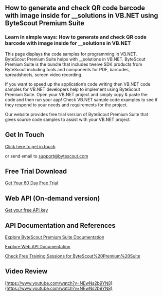 ## How to generate and check QR code barcode with image inside for __solutions in VB.NET using ByteScout Premium Suite

### Learn in simple ways: How to generate and check QR code barcode with image inside for __solutions in VB.NET

This page displays the code samples for programming in VB.NET. ByteScout Premium Suite helps with __solutions in VB.NET. ByteScout Premium Suite is the bundle that includes twelve SDK products from ByteScout including tools and components for PDF, barcodes, spreadsheets, screen video recording.

If you want to speed up the application’s code writing then VB.NET code samples for VB.NET developers help to implement using ByteScout Premium Suite. Open your VB.NET project and simply copy & paste the code and then run your app! Check VB.NET sample code examples to see if they respond to your needs and requirements for the project.

Our website provides free trial version of ByteScout Premium Suite that gives source code samples to assist with your VB.NET project.

## Get In Touch

[Click here to get in touch](https://bytescout.zendesk.com/hc/en-us/requests/new?subject=ByteScout%20Premium%20Suite%20Question)

or send email to [support@bytescout.com](mailto:support@bytescout.com?subject=ByteScout%20Premium%20Suite%20Question) 

## Free Trial Download

[Get Your 60 Day Free Trial](https://bytescout.com/download/web-installer?utm_source=github-readme)

## Web API (On-demand version)

[Get your free API key](https://pdf.co/documentation/api?utm_source=github-readme)

## API Documentation and References

[Explore ByteScout Premium Suite Documentation](https://bytescout.com/documentation/index.html?utm_source=github-readme)

[Explore Web API Documentation](https://pdf.co/documentation/api?utm_source=github-readme)

[Check Free Training Sessions for ByteScout%20Premium%20Suite](https://academy.bytescout.com/)

## Video Review

[https://www.youtube.com/watch?v=NEwNs2b9YN8](https://www.youtube.com/watch?v=NEwNs2b9YN8)